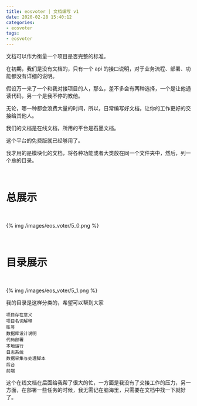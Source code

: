 ```yaml
---
title: eosvoter | 文档编写 v1
date: 2020-02-28 15:40:12
categories:
- eosvoter
tags:
- eosvoter
---
```

文档可以作为衡量一个项目是否完整的标准。

在初期，我们是没有文档的，只有一个 api 的接口说明，对于业务流程、部署、功能都没有详细的说明。

假设万一来了一个和我对接项目的人，那么，差不多会有两种选择，一个是让他通读代码，另一个是我不停的教他。

无论，哪一种都会浪费大量的时间，所以，日常编写好文档，让你的工作更好的交接给其他人。

<!-- more -->

我们的文档是在线文档，所用的平台是石墨文档。

这个平台的免费版就已经够用了。

我才用的是模块化的文档，将各种功能或者大类放在同一个文件夹中，然后，列一个总的目录。

<br/>

# 总展示

<br/>

{% img /images/eos_voter/5_0.png %}

<br/>

# 目录展示

<br/>

{% img /images/eos_voter/5_1.png %}

我的目录是这样分类的，希望可以帮到大家

	项目存在意义 
	项目名词解释  
	账号
	数据库设计说明  
	代码部署
	本地运行
	日志系统
	数据采集与处理脚本
	后台
	前端

这个在线文档在后面给我帮了很大的忙，一方面是我没有了交接工作的压力，另一方面，在部署一些任务的时候，我无需记在脑海里，只需要在文档中找一下就好了。